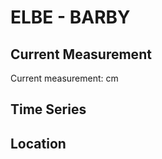 # ELBE - BARBY

## Current Measurement

Current measurement: <Value topic="rivers/pegel-online/ELBE/BARBY/measurementValue"/> cm

## Time Series

<TimeSeries topic="rivers/pegel-online/ELBE/BARBY/measurementValue" period="week" />

## Location

<WorldMap>
  <Marker lat="51.984833781910986" lon="11.882246426452303" labelTopic="rivers/pegel-online/ELBE/BARBY/measurementValue" />
</WorldMap>
